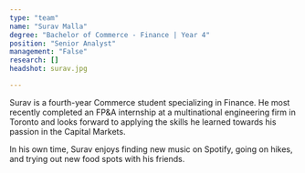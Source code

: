 ```yaml
---
type: "team"
name: "Surav Malla"
degree: "Bachelor of Commerce - Finance | Year 4"
position: "Senior Analyst"
management: "False"
research: []
headshot: surav.jpg

---
```


Surav is a fourth-year Commerce student specializing in Finance. He most recently completed an FP&A internship at a multinational engineering firm in Toronto and looks forward to applying the skills he learned towards his passion in the Capital Markets. 

In his own time, Surav enjoys finding new music on Spotify, going on hikes, and trying out new food spots with his friends.
